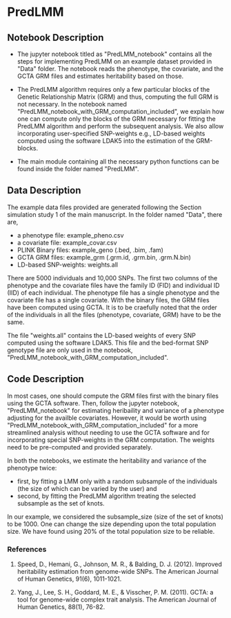 # PredLMM

## Notebook Description

* The jupyter notebook titled as "PredLMM_notebook" contains all the steps for implementing PredLMM on an example dataset provided in "Data" folder. The notebook reads the phenotype, the covariate, and the GCTA GRM files and estimates heritability based on those. 

* The PredLMM algorithm requires only a few particular blocks of the Genetic Relationship Matrix (GRM) and thus, computing the full GRM is not necessary. In the notebook named "PredLMM_notebook_with_GRM_computation_included", we explain how one can compute only the blocks of the GRM necessary for fitting the PredLMM algorithm and perform the subsequent analysis. We also allow incorporating user-specified SNP-weights e.g., LD-based weights computed using the software LDAK5 into the estimation of the GRM-blocks.

* The main module containing all the necessary python functions can be found inside the folder named "PredLMM". 


## Data Description

The example data files provided are generated following the Section simulation study 1 of the main manuscript. In the folder named "Data", there are, 

* a phenotype file: example_pheno.csv
* a covariate file: example_covar.csv
* PLINK Binary files: example_geno (.bed, .bim, .fam)
* GCTA GRM files: example_grm (.grm.id, .grm.bin, .grm.N.bin)
* LD-based SNP-weights: weights.all

There are 5000 individuals and 10,000 SNPs. The first two columns of the phenotype and the covariate files have the family ID (FID) and individual ID (IID) of each individual. The phenotype file has a single phenotype and the covariate file has a single covariate. With the binary files, the GRM files have been computed using GCTA. It is to be craefully noted that the order of the individuals in all the files (phenotype, covariate, GRM) have to be the same.


The file "weights.all" contains the LD-based weights of every SNP computed using the software LDAK5. This file and the bed-format SNP genotype file are only used in the notebook, "PredLMM_notebook_with_GRM_computation_included".


## Code Description

In most cases, one should compute the GRM files first with the binary files using the GCTA software. Then, follow the jupyter notebook, "PredLMM_notebook" for estimating heribaility and variance of a phenotype adjusting for the availble covariates. However, it would be worth using "PredLMM_notebook_with_GRM_computation_included" for a more streamlined analysis without needing to use the GCTA software and for incorporating special SNP-weights in the GRM computation. The weights need to be pre-computed and provided separately.

In both the notebooks, we estimate the heritability and variance of the phenotype twice:

* first, by fitting a LMM only with a random subsample of the individuals (the size of which can be varied by the user) and 
* second, by fitting the PredLMM algorithm treating the selected subsample as the set of knots.

In our example, we considered the subsample_size (size of the set of knots) to be 1000. One can change the size depending upon the total population size. We have found using 20% of the total population size to be reliable. 


### References

1. Speed, D., Hemani, G., Johnson, M. R., & Balding, D. J. (2012). Improved heritability estimation from genome-wide SNPs. The American Journal of Human Genetics, 91(6), 1011-1021.

2. Yang, J., Lee, S. H., Goddard, M. E., & Visscher, P. M. (2011). GCTA: a tool for genome-wide complex trait analysis. The American Journal of Human Genetics, 88(1), 76-82.

